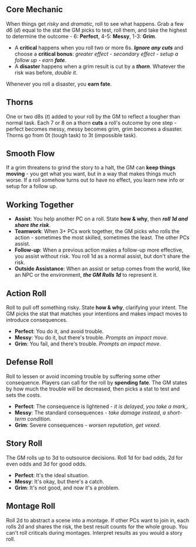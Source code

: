 ## Core Mechanic

When things get _risky_ and _dramatic_, roll to see what happens. Grab a few d6 (_d_) equal to the stat the GM picks to test, roll them, and take the highest to determine the outcome - 6: **Perfect**, 4-5: **Messy**, 1-3: **Grim**.

- A **critical** happens when you roll two or more 6s. **_Ignore any cuts_** and choose a **critical bonus**: _greater effect_ - _secondary effect_ - _setup a follow up_ - _earn **fate**_.
- A **disaster** happens when a grim result is cut by a **_thorn_**. Whatever the risk was before, _double it_.

Whenever you roll a disaster, you **earn fate**.

## Thorns

One or two d8s (_t_) added to your roll by the GM to reflect a tougher than normal task. Each 7 or 8 on a thorn **cuts** a roll's outcome by one step - perfect becomes messy, messy becomes grim, grim becomes a disaster. Thorns go from 0t (tough task) to 3t (impossible task).

## Smooth Flow

If a grim threatens to grind the story to a halt, the GM can **keep things moving** - you get what you want, but in a way that makes things much worse. If a roll somehow turns out to have no effect, you learn new info or setup for a follow up.

## Working Together

- **Assist**: You help another PC on a roll. State **how & why**, then **_roll 1d and share the risk_**.
- **Teamwork**: When 3+ PCs work together, the GM picks who rolls the action - sometimes the most skilled, sometimes the least. The other PCs assist.
- **Follow-up**: When a previous action makes a follow-up more effective, you assist without risk. You roll 1d as a normal assist, but don't share the risk.
- **Outside Assistance**: When an assist or setup comes from the world, like an NPC or the environment, **_the GM Rolls 1d_** to represent it.

## Action Roll

Roll to pull off something risky. State **how & why**, clarifying your intent. The GM picks the stat that matches your intentions and makes impact moves to introduce consequences.

- **Perfect**: You do it, and avoid trouble.
- **Messy**: You do it, but there's trouble. _Prompts an impact move_.
- **Grim**: You fail, and there's trouble. _Prompts an impact move_.

## Defense Roll

Roll to lessen or avoid incoming trouble by suffering some other consequence. Players can call for the roll by **spending fate**. The GM states by how much the trouble will be decreased, then picks a stat to test and sets the costs.

- **Perfect**: The consequence is lightened - _it is delayed_, _you take a mark_,.
- **Messy**: The standard consequences - _take damage instead_, _a short-term condition_.
- **Grim**: Severe consequences - _worsen reputation_, _get vexed_.

## Story Roll

The GM rolls up to 3d to outsource decisions. Roll 1d for bad odds, 2d for even odds and 3d for good odds.

- **Perfect**: It's the ideal situation.
- **Messy**: It's okay, but there's a catch.
- **Grim**: It's not good, and now it's a problem.

## Montage Roll

Roll 2d to abstract a scene into a montage. If other PCs want to join in, each rolls 2d and shares the risk, the best result counts for the whole group. You can't roll criticals during montages. Interpret results as you would a story roll.
